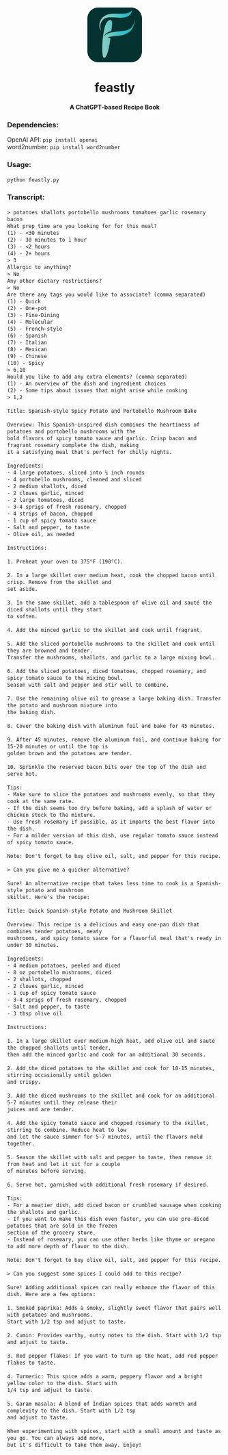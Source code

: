 <p align="center">
    <picture>
      <source media="(prefers-color-scheme: dark)" srcset="[https://assets.vercel.com/image/upload/v1662130559/nextjs/Icon_dark_background.png](https://github.com/ftondolo/feastly/blob/main/feastly.png)">
      <img src="https://github.com/ftondolo/feastly/blob/main/feastly.png" height="128">
    </picture>
    <h1 align="center">feastly</h1>
    <h4 align="center">A ChatGPT-based Recipe Book</h4>
</p>

### Dependencies:

OpenAI API: ```pip install openai```
<br>
word2number: ```pip install word2number```

### Usage:
```python feastly.py```

### Transcript:
```
> potatoes shallots portobello mushrooms tomatoes garlic rosemary bacon
What prep time are you looking for for this meal?
(1) - <30 minutes
(2) - 30 minutes to 1 hour
(3) - <2 hours
(4) - 2+ hours
> 3
Allergic to anything?
> No
Any other dietary restrictions?
> No
Are there any tags you would like to associate? (comma separated)
(1) - Quick
(2) - One-pot
(3) - Fine-Dining
(4) - Molecular
(5) - French-style
(6) - Spanish
(7) - Italian
(8) - Mexican
(9) - Chinese
(10) - Spicy
> 6,10
Would you like to add any extra elements? (comma separated)
(1) - An overview of the dish and ingredient choices
(2) - Some tips about issues that might arise while cooking
> 1,2

Title: Spanish-style Spicy Potato and Portobello Mushroom Bake

Overview: This Spanish-inspired dish combines the heartiness of potatoes and portobello mushrooms with the 
bold flavors of spicy tomato sauce and garlic. Crisp bacon and fragrant rosemary complete the dish, making 
it a satisfying meal that's perfect for chilly nights.

Ingredients:
- 4 large potatoes, sliced into ¼ inch rounds
- 4 portobello mushrooms, cleaned and sliced
- 2 medium shallots, diced
- 2 cloves garlic, minced
- 2 large tomatoes, diced
- 3-4 sprigs of fresh rosemary, chopped
- 4 strips of bacon, chopped
- 1 cup of spicy tomato sauce
- Salt and pepper, to taste
- Olive oil, as needed

Instructions:

1. Preheat your oven to 375°F (190°C).

2. In a large skillet over medium heat, cook the chopped bacon until crisp. Remove from the skillet and 
set aside.

3. In the same skillet, add a tablespoon of olive oil and sauté the diced shallots until they start 
to soften.

4. Add the minced garlic to the skillet and cook until fragrant.

5. Add the sliced portobello mushrooms to the skillet and cook until they are browned and tender. 
Transfer the mushrooms, shallots, and garlic to a large mixing bowl.

6. Add the sliced potatoes, diced tomatoes, chopped rosemary, and spicy tomato sauce to the mixing bowl. 
Season with salt and pepper and stir well to combine.

7. Use the remaining olive oil to grease a large baking dish. Transfer the potato and mushroom mixture into 
the baking dish.

8. Cover the baking dish with aluminum foil and bake for 45 minutes.

9. After 45 minutes, remove the aluminum foil, and continue baking for 15-20 minutes or until the top is 
golden brown and the potatoes are tender.

10. Sprinkle the reserved bacon bits over the top of the dish and serve hot.

Tips:
- Make sure to slice the potatoes and mushrooms evenly, so that they cook at the same rate.
- If the dish seems too dry before baking, add a splash of water or chicken stock to the mixture.
- Use fresh rosemary if possible, as it imparts the best flavor into the dish.
- For a milder version of this dish, use regular tomato sauce instead of spicy tomato sauce.

Note: Don't forget to buy olive oil, salt, and pepper for this recipe.

> Can you give me a quicker alternative?

Sure! An alternative recipe that takes less time to cook is a Spanish-style potato and mushroom 
skillet. Here's the recipe:

Title: Quick Spanish-style Potato and Mushroom Skillet

Overview: This recipe is a delicious and easy one-pan dish that combines tender potatoes, meaty 
mushrooms, and spicy tomato sauce for a flavorful meal that's ready in under 30 minutes.

Ingredients:
- 4 medium potatoes, peeled and diced
- 8 oz portobello mushrooms, diced
- 2 shallots, chopped
- 2 cloves garlic, minced
- 1 cup of spicy tomato sauce
- 3-4 sprigs of fresh rosemary, chopped
- Salt and pepper, to taste
- 3 tbsp olive oil

Instructions:

1. In a large skillet over medium-high heat, add olive oil and sauté the chopped shallots until tender, 
then add the minced garlic and cook for an additional 30 seconds.

2. Add the diced potatoes to the skillet and cook for 10-15 minutes, stirring occasionally until golden 
and crispy.

3. Add the diced mushrooms to the skillet and cook for an additional 5-7 minutes until they release their 
juices and are tender.

4. Add the spicy tomato sauce and chopped rosemary to the skillet, stirring to combine. Reduce heat to low 
and let the sauce simmer for 5-7 minutes, until the flavors meld together.

5. Season the skillet with salt and pepper to taste, then remove it from heat and let it sit for a couple 
of minutes before serving.

6. Serve hot, garnished with additional fresh rosemary if desired.

Tips:
- For a meatier dish, add diced bacon or crumbled sausage when cooking the shallots and garlic.
- If you want to make this dish even faster, you can use pre-diced potatoes that are sold in the frozen 
section of the grocery store.
- Instead of rosemary, you can use other herbs like thyme or oregano to add more depth of flavor to the dish.

Note: Don't forget to buy olive oil, salt, and pepper for this recipe.

> Can you suggest some spices I could add to this recipe?

Sure! Adding additional spices can really enhance the flavor of this dish. Here are a few options:

1. Smoked paprika: Adds a smoky, slightly sweet flavor that pairs well with potatoes and mushrooms. 
Start with 1/2 tsp and adjust to taste.

2. Cumin: Provides earthy, nutty notes to the dish. Start with 1/2 tsp and adjust to taste.

3. Red pepper flakes: If you want to turn up the heat, add red pepper flakes to taste.

4. Turmeric: This spice adds a warm, peppery flavor and a bright yellow color to the dish. Start with 
1/4 tsp and adjust to taste.

5. Garam masala: A blend of Indian spices that adds warmth and complexity to the dish. Start with 1/2 tsp 
and adjust to taste.

When experimenting with spices, start with a small amount and taste as you go. You can always add more, 
but it's difficult to take them away. Enjoy!
```
